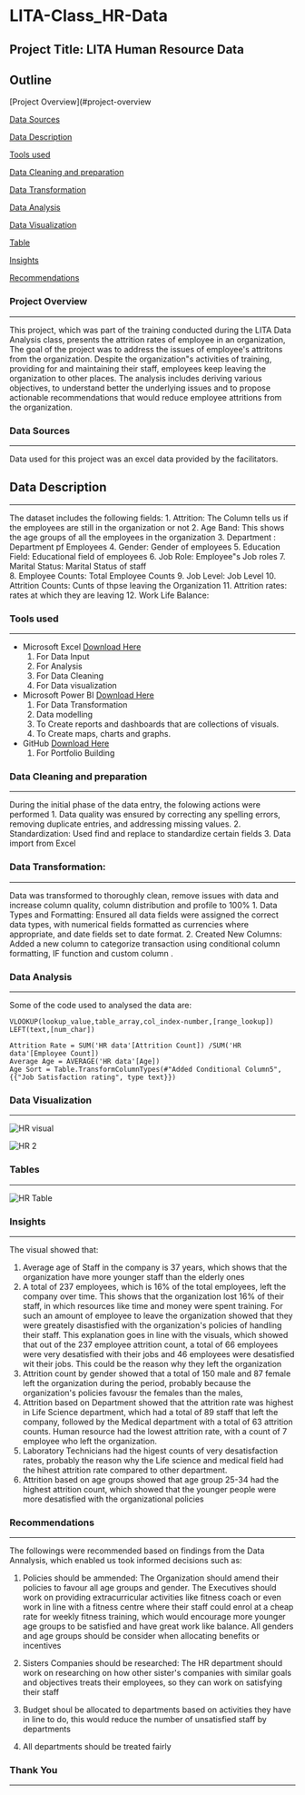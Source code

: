 # LITA-Class_HR-Data

## Project Title: LITA Human Resource Data

## Outline
[Project Overview](#project-overview

[Data Sources](#Data-sources)

[Data Description](#data-description)

[Tools used](#tools-used)

[Data Cleaning and preparation](#data-cleaning-and-preparation) 

[Data Transformation](#data-transformation)

[Data Analysis](#data-analysis)

[Data Visualization](#data-visualization)

[Table](#table)

[Insights](#insights)

[Recommendations](#recommendations)

### Project Overview
---
This project, which was part of the training conducted during the LITA Data Analysis class, presents the attrition rates of employee in an organization, The goal of the project was to address the issues of employee's attritons from the organization. Despite the organization"s activities of training, providing for and maintaining their staff, employees keep leaving the organization to other places. The analysis includes deriving various objectives, to understand better the underlying issues and to propose actionable recommendations that would reduce employee attritions from the organization.

### Data Sources
---
Data used for this project was an excel data provided by the facilitators.

## Data Description
---
The dataset includes the following fields:
    1. Attrition: The Column tells us if the employees are still in the organization or not
    2. Age Band: This shows the age groups of all the employees in the organization
    3. Department : Department pf Employees
    4. Gender: Gender of employees
    5. Education Field: Educational field of employees
    6. Job Role: Employee"s Job roles
    7. Marital Status: Marital Status of staff\
    8. Employee Counts: Total Employee Counts
    9. Job Level: Job Level
    10. Attrition Counts: Cunts of thpse leaving the Organization
    11. Attrition rates: rates at which they are leaving
    12. Work Life Balance: 

### Tools used
---
-  Microsoft Excel [Download Here](https://www.microsoftexcel.com)
     1. For Data Input
     2. For Analysis
     3. For Data Cleaning
     4. For Data visualization
-  Microsoft Power BI [Download Here](https://www.microsoftpowerbi.com)
     1. For Data Transformation
     2. Data modelling
     3. To Create reports and dashboards that are collections of visuals.
     4. To Create maps, charts and graphs.
-  GitHub [Download Here](https://www.github.com)
     1. For Portfolio Building
  
### Data Cleaning and preparation
---
During the initial phase of the data entry, the folowing actions were performed
     1.  Data quality was ensured by correcting any spelling errors, removing duplicate entries, and addressing 
         missing values.
     2.  Standardization: Used find and replace to standardize certain fields
     3.  Data import from Excel
     
### Data Transformation:
---
Data was transformed to thoroughly clean, remove issues with data and increase column quality, column distribution and profile to 100%
     1. Data Types and Formatting: Ensured all data fields were assigned the correct data types, with numerical fields formatted as currencies where appropriate, and date fields set to 
        date format.
     2. Created New Columns: Added a new column to categorize transaction using conditional column formatting, IF function and custom column
.
### Data Analysis
---
Some of the code used to analysed the data are:
```Excel
VLOOKUP(lookup_value,table_array,col_index-number,[range_lookup])
LEFT(text,[num_char])
```
```Power BI
Attrition Rate = SUM('HR data'[Attrition Count]) /SUM('HR data'[Employee Count])
Average Age = AVERAGE('HR data'[Age])
Age Sort = Table.TransformColumnTypes(#"Added Conditional Column5",{{"Job Satisfaction rating", type text}})

```

### Data Visualization
---
![HR visual](https://github.com/user-attachments/assets/1c7ccfcb-14ce-47ac-bdd2-5769490c1e59)

![HR 2](https://github.com/user-attachments/assets/6ae7ef91-1a42-4711-acb4-7273c9db4fbd)

### Tables
---
![HR Table](https://github.com/user-attachments/assets/b4a58802-bda2-488a-9c9f-90586451143c)

### Insights
---
The visual showed that:
 1. Average age of Staff in the company is 37 years, which shows that the organization have more younger staff than the elderly ones
 2. A total of 237 employees, which is 16% of the total employees, left the company over time. This shows that the organization lost 16% of their staff, in which resources like time 
    and money were spent training. For such an amount of employee to leave the organization showed that they were greately disastisfied with the organization's policies of handling 
    their staff. This explanation goes in line with the visuals, which showed that out of the 237 employee attrition count, a total of 66 employees were very desatisfied with their 
    jobs and 46 employees were desatisfied wit their jobs. This could be the reason why they left the organization
 4. Attrition count by gender showed that a total of 150 male and 87 female left the organization during the period, probably because the organization's policies favousr the 
    females than the males, 
 5. Attrition based on Department showed that the attrition rate was highest in Life Science department, which had a total of 89 staff that left the company, followed by the Medical 
    department with a total of 63 attrition counts. Human resource had the lowest attrition rate, with a count of 7 employee who left the organization.
 6. Laboratory Technicians had the higest counts of very desatisfaction rates, probably the reason why the Life science and medical field had the hihest attrition rate compared to 
     other department.
 7. Attrition based on age groups showed that age group 25-34 had the highest attrition count, which showed that the younger people were more desatisfied with the organizational 
    policies

### Recommendations
---
The followings were recommended based on findings from the Data Annalysis, which enabled us took informed decisions such as:
 1. Policies should be ammended: The Organization should amend their policies to favour all age groups and gender. The Executives should work on providing extracurricular activities 
    like fitness coach or even work in line with a fitness centre where their staff could enrol at a cheap rate for weekly fitness training, which would encourage more younger age 
    groups to be satisfied and have great work like balance. All genders and age groups should be consider when allocating benefits or incentives

2. Sisters Companies should be researched: The HR department should work on researching on how other sister's companies with similar goals and objectives treats their employees, so 
   they can work on satisfying their staff

3. Budget shoul be allocated to departments based on activities they have in line to do, this would reduce the number of unsatisfied staff by departments
4. All departments should be treated fairly
 
 ### Thank You
---
